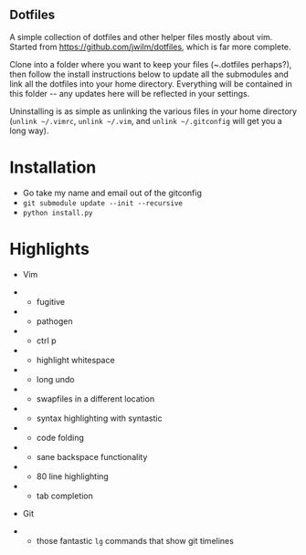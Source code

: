 Dotfiles
--------

A simple collection of dotfiles and other helper files mostly
about vim. Started from https://github.com/jwilm/dotfiles, which
is far more complete.

Clone into a folder where you want to keep your files
(~.dotfiles perhaps?), then follow the install instructions
below to update all the submodules and link all the dotfiles
into your home directory. Everything will be contained in this
folder -- any updates here will be reflected in your settings.

Uninstalling is as simple as unlinking the various files in your
home directory (`unlink ~/.vimrc`, `unlink ~/.vim`, and
`unlink ~/.gitconfig` will get you a long way).


# Installation
- Go take my name and email out of the gitconfig
- `git submodule update --init --recursive`
- `python install.py`


# Highlights
- Vim
- - fugitive
- - pathogen
- - ctrl p
- - highlight whitespace
- - long undo
- - swapfiles in a different location
- - syntax highlighting with syntastic
- - code folding
- - sane backspace functionality
- - 80 line highlighting
- - tab completion

- Git
- - those fantastic `lg` commands that show git timelines
